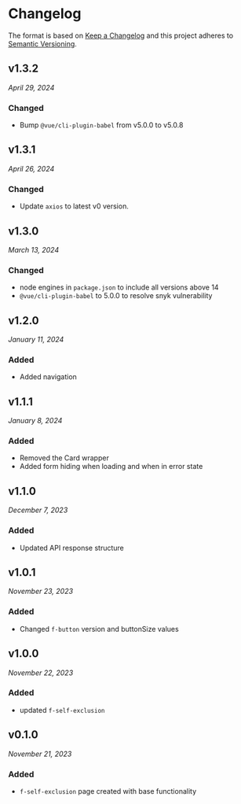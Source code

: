 # Changelog

The format is based on [Keep a Changelog](http://keepachangelog.com/en/1.0.0/)
and this project adheres to [Semantic Versioning](http://semver.org/spec/v2.0.0.html).

## v1.3.2

_April 29, 2024_

### Changed

- Bump `@vue/cli-plugin-babel` from v5.0.0 to v5.0.8


## v1.3.1

_April 26, 2024_

### Changed

- Update `axios` to latest v0 version.


## v1.3.0

_March 13, 2024_

### Changed

- node engines in `package.json` to include all versions above 14
- `@vue/cli-plugin-babel` to 5.0.0 to resolve snyk vulnerability

## v1.2.0

_January 11, 2024_

### Added

- Added navigation

## v1.1.1

_January 8, 2024_

### Added

- Removed the Card wrapper
- Added form hiding when loading and when in error state

## v1.1.0

_December 7, 2023_

### Added

- Updated API response structure

## v1.0.1

_November 23, 2023_

### Added

- Changed `f-button` version and buttonSize values

## v1.0.0

_November 22, 2023_

### Added

- updated `f-self-exclusion`

## v0.1.0

_November 21, 2023_

### Added

- `f-self-exclusion` page created with base functionality
